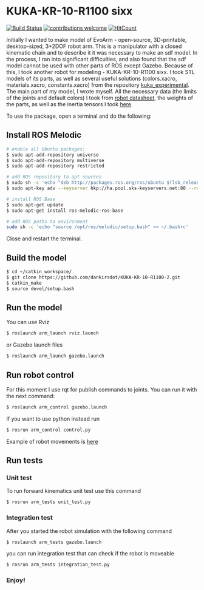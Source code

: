 # KUKA-KR-10-R1100 sixx

[![Build Status](https://travis-ci.com/dankirsdot/KUKA-KR-10-R1100-sixx.svg?branch=badges)](https://travis-ci.com/dankirsdot/KUKA-KR-10-R1100-sixx)
[![contributions welcome](https://img.shields.io/badge/contributions-welcome-brightgreen.svg?style=flat)](https://github.com/dankirsdot/KUKA-KR-10-R1100-sixx/issues)
[![HitCount](http://hits.dwyl.io/dankirsdot/KUKA-KR-10-R1100-sixx.svg)](http://hits.dwyl.io/dankirsdot/KUKA-KR-10-R1100-sixx)

Initially I wanted to make model of EvoArm - open-source, 3D-printable, desktop-sized, 3+2DOF robot arm. This is a manipulator with a closed kinematic chain and to describe it it was necessary to make an sdf model. In the process, I ran into significant difficulties, and also found that the sdf model cannot be used with other parts of ROS except Gazebo. Because of this, I took another robot for modeling - KUKA-KR-10-R1100 sixx. I took STL models of its parts, as well as several useful solutions (colors.xacro, materials.xacro, constants.xacro) from the repository [kuka_experimental](https://github.com/ros-industrial/kuka_experimental). The main part of my model, I wrote myself. All the necessary data (the limits of the joints and default colors) I took from [robot datasheet](https://www.google.com/url?sa=t&rct=j&q=&esrc=s&source=web&cd=2&ved=2ahUKEwjyte-SyvbkAhVitIsKHffOCe0QFjABegQIABAC&url=https%3A%2F%2Fwww.kuka.com%2F-%2Fmedia%2Fkuka-downloads%2Fimported%2F48ec812b1b2947898ac2598aff70abc0%2Fspez_kr_agilus_sixx_en.pdf%3Frev%3D9d85bafa3245437884ad99be3a14732b%3Fmodified%3D1052831294&usg=AOvVaw0il71PLMTRAFlnoxJVXnOM), the weights of the parts, as well as the inertia tensors I took [here](https://dspace.cvut.cz/bitstream/handle/10467/69940/F3-BP-2017-Woller-David-automatic%20planning%20of%20robot%20motion.pdf).

To use the package, open a terminal and do the following:

## Install ROS Melodic

```bash
# enable all Ubuntu packages:
$ sudo apt-add-repository universe
$ sudo apt-add-repository multiverse
$ sudo apt-add-repository restricted

# add ROS repository to apt sources
$ sudo sh -c 'echo "deb http://packages.ros.org/ros/ubuntu $(lsb_release -sc) main" > /etc/apt/sources.list.d/ros-latest.list'
$ sudo apt-key adv --keyserver hkp://ha.pool.sks-keyservers.net:80 --recv-key 0xB01FA116

# install ROS Base
$ sudo apt-get update
$ sudo apt-get install ros-melodic-ros-base

# add ROS paths to environment
sudo sh -c 'echo "source /opt/ros/melodic/setup.bash" >> ~/.bashrc'
```

Close and restart the terminal.

## Build the model

```bash
$ cd ~/catkin_workspace/
$ git clone https://github.com/dankirsdot/KUKA-KR-10-R1100-2.git
$ catkin_make
$ source devel/setup.bash
```

## Run the model

You can use Rviz
```bash
$ roslaunch arm_launch rviz.launch
```
or Gazebo launch files
```bash
$ roslaunch arm_launch gazebo.launch
```

## Run robot control

For this moment I use rqt for publish commands to joints. You can run it with the next command:
```bash
$ roslaunch arm_control gazebo.launch
```

If you want to use python instead run
```bash
$ rosrun arm_control control.py
```

Example of robot movements is [here](https://youtu.be/r0B7GUYYAzM)

## Run tests

### Unit test
To run forward kinematics unit test use this command 
```bash
$ rosrun arm_tests unit_test.py
```

### Integration test
After you started the robot simulation with the following command
```bash
$ roslaunch arm_tests gazebo.launch
```
you can run integration test that can check if the robot is moveable 
```bash
$ rosrun arm_tests integration_test.py
```


### Enjoy!
